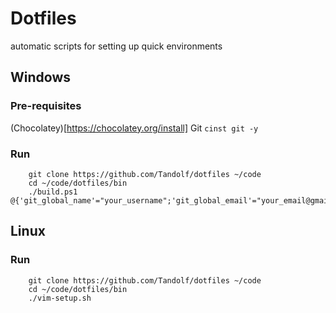 # Dotfiles
automatic scripts for setting up quick environments

## Windows

### Pre-requisites
(Chocolatey)[https://chocolatey.org/install]
Git `cinst git -y`

### Run
```
    git clone https://github.com/Tandolf/dotfiles ~/code
    cd ~/code/dotfiles/bin
    ./build.ps1 @{'git_global_name'="your_username";'git_global_email'="your_email@gmail.com"}
```

## Linux

### Run
```
    git clone https://github.com/Tandolf/dotfiles ~/code
    cd ~/code/dotfiles/bin
    ./vim-setup.sh
```
